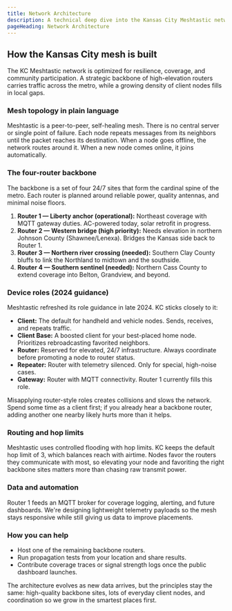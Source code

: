 ```yaml
---
title: Network Architecture
description: A technical deep dive into the Kansas City Meshtastic network's design, topology, and strategic backbone.
pageHeading: Network Architecture
---
```


## How the Kansas City mesh is built

The KC Meshtastic network is optimized for resilience, coverage, and community
participation. A strategic backbone of high-elevation routers carries traffic
across the metro, while a growing density of client nodes fills in local gaps.

### Mesh topology in plain language

Meshtastic is a peer-to-peer, self-healing mesh. There is no central server or
single point of failure. Each node repeats messages from its neighbors until the
packet reaches its destination. When a node goes offline, the network routes
around it. When a new node comes online, it joins automatically.

### The four-router backbone

The backbone is a set of four 24/7 sites that form the cardinal spine of the
metro. Each router is planned around reliable power, quality antennas, and
minimal noise floors.

1. **Router 1 — Liberty anchor (operational):** Northeast coverage with MQTT
   gateway duties. AC-powered today, solar retrofit in progress.
2. **Router 2 — Western bridge (high priority):** Needs elevation in northern
   Johnson County (Shawnee/Lenexa). Bridges the Kansas side back to Router 1.
3. **Router 3 — Northern river crossing (needed):** Southern Clay County bluffs
   to link the Northland to midtown and the southside.
4. **Router 4 — Southern sentinel (needed):** Northern Cass County to extend
   coverage into Belton, Grandview, and beyond.

### Device roles (2024 guidance)

Meshtastic refreshed its role guidance in late 2024. KC sticks closely to it:

- **Client:** The default for handheld and vehicle nodes. Sends, receives, and
  repeats traffic.
- **Client Base:** A boosted client for your best-placed home node. Prioritizes
  rebroadcasting favorited neighbors.
- **Router:** Reserved for elevated, 24/7 infrastructure. Always coordinate
  before promoting a node to router status.
- **Repeater:** Router with telemetry silenced. Only for special, high-noise
  cases.
- **Gateway:** Router with MQTT connectivity. Router 1 currently fills this
  role.

Misapplying router-style roles creates collisions and slows the network. Spend
some time as a client first; if you already hear a backbone router, adding
another one nearby likely hurts more than it helps.

### Routing and hop limits

Meshtastic uses controlled flooding with hop limits. KC keeps the default hop
limit of 3, which balances reach with airtime. Nodes favor the routers they
communicate with most, so elevating your node and favoriting the right backbone
sites matters more than chasing raw transmit power.

### Data and automation

Router 1 feeds an MQTT broker for coverage logging, alerting, and future
dashboards. We're designing lightweight telemetry payloads so the mesh stays
responsive while still giving us data to improve placements.

### How you can help

- Host one of the remaining backbone routers.
- Run propagation tests from your location and share results.
- Contribute coverage traces or signal strength logs once the public dashboard
  launches.

The architecture evolves as new data arrives, but the principles stay the same:
high-quality backbone sites, lots of everyday client nodes, and coordination so
we grow in the smartest places first.
